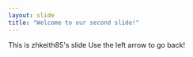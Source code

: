 ```yaml
---
layout: slide
title: "Welcome to our second slide!"
---
```

This is zhkeith85's slide
Use the left arrow to go back!